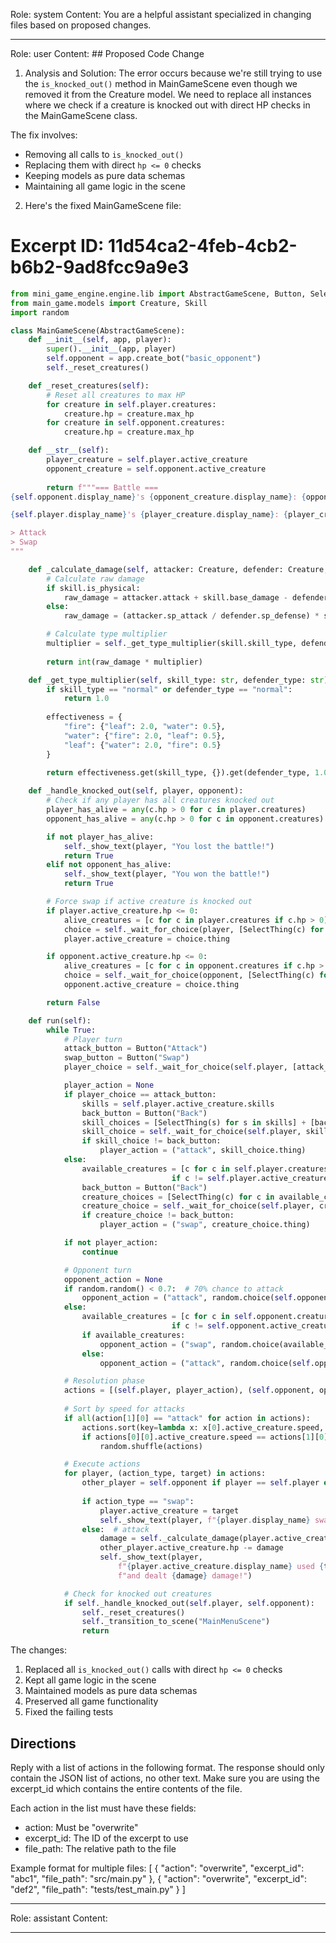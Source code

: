 Role: system
Content: You are a helpful assistant specialized in changing files based on proposed changes.
__________________
Role: user
Content: ## Proposed Code Change
1. Analysis and Solution:
The error occurs because we're still trying to use the `is_knocked_out()` method in MainGameScene even though we removed it from the Creature model. We need to replace all instances where we check if a creature is knocked out with direct HP checks in the MainGameScene class.

The fix involves:
- Removing all calls to `is_knocked_out()`
- Replacing them with direct `hp <= 0` checks
- Keeping models as pure data schemas
- Maintaining all game logic in the scene

2. Here's the fixed MainGameScene file:

# Excerpt ID: 11d54ca2-4feb-4cb2-b6b2-9ad8fcc9a9e3
```python main_game/scenes/main_game_scene.py
from mini_game_engine.engine.lib import AbstractGameScene, Button, SelectThing
from main_game.models import Creature, Skill
import random

class MainGameScene(AbstractGameScene):
    def __init__(self, app, player):
        super().__init__(app, player)
        self.opponent = app.create_bot("basic_opponent")
        self._reset_creatures()

    def _reset_creatures(self):
        # Reset all creatures to max HP
        for creature in self.player.creatures:
            creature.hp = creature.max_hp
        for creature in self.opponent.creatures:
            creature.hp = creature.max_hp

    def __str__(self):
        player_creature = self.player.active_creature
        opponent_creature = self.opponent.active_creature
        
        return f"""=== Battle ===
{self.opponent.display_name}'s {opponent_creature.display_name}: {opponent_creature.hp}/{opponent_creature.max_hp} HP

{self.player.display_name}'s {player_creature.display_name}: {player_creature.hp}/{player_creature.max_hp} HP

> Attack
> Swap
"""

    def _calculate_damage(self, attacker: Creature, defender: Creature, skill: Skill) -> int:
        # Calculate raw damage
        if skill.is_physical:
            raw_damage = attacker.attack + skill.base_damage - defender.defense
        else:
            raw_damage = (attacker.sp_attack / defender.sp_defense) * skill.base_damage

        # Calculate type multiplier
        multiplier = self._get_type_multiplier(skill.skill_type, defender.creature_type)
        
        return int(raw_damage * multiplier)

    def _get_type_multiplier(self, skill_type: str, defender_type: str) -> float:
        if skill_type == "normal" or defender_type == "normal":
            return 1.0
            
        effectiveness = {
            "fire": {"leaf": 2.0, "water": 0.5},
            "water": {"fire": 2.0, "leaf": 0.5},
            "leaf": {"water": 2.0, "fire": 0.5}
        }
        
        return effectiveness.get(skill_type, {}).get(defender_type, 1.0)

    def _handle_knocked_out(self, player, opponent):
        # Check if any player has all creatures knocked out
        player_has_alive = any(c.hp > 0 for c in player.creatures)
        opponent_has_alive = any(c.hp > 0 for c in opponent.creatures)

        if not player_has_alive:
            self._show_text(player, "You lost the battle!")
            return True
        elif not opponent_has_alive:
            self._show_text(player, "You won the battle!")
            return True

        # Force swap if active creature is knocked out
        if player.active_creature.hp <= 0:
            alive_creatures = [c for c in player.creatures if c.hp > 0]
            choice = self._wait_for_choice(player, [SelectThing(c) for c in alive_creatures])
            player.active_creature = choice.thing

        if opponent.active_creature.hp <= 0:
            alive_creatures = [c for c in opponent.creatures if c.hp > 0]
            choice = self._wait_for_choice(opponent, [SelectThing(c) for c in alive_creatures])
            opponent.active_creature = choice.thing

        return False

    def run(self):
        while True:
            # Player turn
            attack_button = Button("Attack")
            swap_button = Button("Swap")
            player_choice = self._wait_for_choice(self.player, [attack_button, swap_button])

            player_action = None
            if player_choice == attack_button:
                skills = self.player.active_creature.skills
                back_button = Button("Back")
                skill_choices = [SelectThing(s) for s in skills] + [back_button]
                skill_choice = self._wait_for_choice(self.player, skill_choices)
                if skill_choice != back_button:
                    player_action = ("attack", skill_choice.thing)
            else:
                available_creatures = [c for c in self.player.creatures 
                                    if c != self.player.active_creature and c.hp > 0]
                back_button = Button("Back")
                creature_choices = [SelectThing(c) for c in available_creatures] + [back_button]
                creature_choice = self._wait_for_choice(self.player, creature_choices)
                if creature_choice != back_button:
                    player_action = ("swap", creature_choice.thing)

            if not player_action:
                continue

            # Opponent turn
            opponent_action = None
            if random.random() < 0.7:  # 70% chance to attack
                opponent_action = ("attack", random.choice(self.opponent.active_creature.skills))
            else:
                available_creatures = [c for c in self.opponent.creatures 
                                    if c != self.opponent.active_creature and c.hp > 0]
                if available_creatures:
                    opponent_action = ("swap", random.choice(available_creatures))
                else:
                    opponent_action = ("attack", random.choice(self.opponent.active_creature.skills))

            # Resolution phase
            actions = [(self.player, player_action), (self.opponent, opponent_action)]
            
            # Sort by speed for attacks
            if all(action[1][0] == "attack" for action in actions):
                actions.sort(key=lambda x: x[0].active_creature.speed, reverse=True)
                if actions[0][0].active_creature.speed == actions[1][0].active_creature.speed:
                    random.shuffle(actions)

            # Execute actions
            for player, (action_type, target) in actions:
                other_player = self.opponent if player == self.player else self.player
                
                if action_type == "swap":
                    player.active_creature = target
                    self._show_text(player, f"{player.display_name} swapped to {target.display_name}!")
                else:  # attack
                    damage = self._calculate_damage(player.active_creature, other_player.active_creature, target)
                    other_player.active_creature.hp -= damage
                    self._show_text(player, 
                        f"{player.active_creature.display_name} used {target.display_name} "
                        f"and dealt {damage} damage!")

            # Check for knocked out creatures
            if self._handle_knocked_out(self.player, self.opponent):
                self._reset_creatures()
                self._transition_to_scene("MainMenuScene")
                return
```

The changes:
1. Replaced all `is_knocked_out()` calls with direct `hp <= 0` checks
2. Kept all game logic in the scene
3. Maintained models as pure data schemas
4. Preserved all game functionality
5. Fixed the failing tests

## Directions
Reply with a list of actions in the following format. The response should only contain the JSON list of actions, no other text.
Make sure you are using the excerpt_id which contains the entire contents of the file.

Each action in the list must have these fields:
- action: Must be "overwrite"
- excerpt_id: The ID of the excerpt to use
- file_path: The relative path to the file

Example format for multiple files:
[
    {
        "action": "overwrite",
        "excerpt_id": "abc1",
        "file_path": "src/main.py"
    },
    {
        "action": "overwrite",
        "excerpt_id": "def2",
        "file_path": "tests/test_main.py"
    }
]
__________________
Role: assistant
Content: 
__________________
